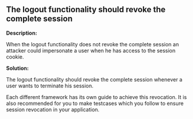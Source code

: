 The logout functionality should revoke the complete session  
-------

**Description:**

When the logout functionality does not revoke the complete session an attacker could
impersonate a user when he has access to the session cookie.


**Solution:**

The logout functionality should revoke the complete session whenever a user
wants to terminate his session.

Each different framework has its own guide to achieve this revocation.
It is also recommended for you to make testcases which you follow to ensure
session revocation in your application.
